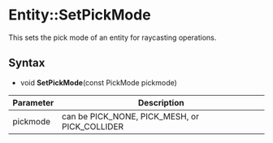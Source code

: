 # Entity::SetPickMode

This sets the pick mode of an entity for raycasting operations.

## Syntax

- void **SetPickMode**(const PickMode pickmode)

| Parameter | Description |
| -----|-----|
| pickmode | can be PICK_NONE, PICK_MESH, or PICK_COLLIDER |
